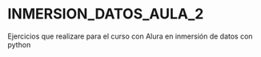 # INMERSION_DATOS_AULA_2
Ejercicios que realizare para el curso con Alura en inmersión de datos con python
